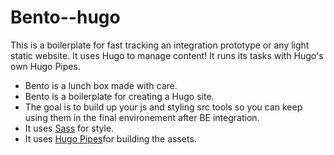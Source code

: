 # Bento--hugo

This is a boilerplate for fast tracking an integration prototype or any light static website. It uses Hugo to manage content! It runs its tasks with Hugo's own Hugo Pipes.

- Bento is a lunch box made with care.
- Bento is a boilerplate for creating a Hugo site.
- The goal is to build up your js and styling src tools so you can keep using them in the final environement after BE integration.
- It uses [Sass](href="https://sass-lang.com") for style.
- It uses [Hugo Pipes](href="https://gruntjs.com/")for building the assets.
		